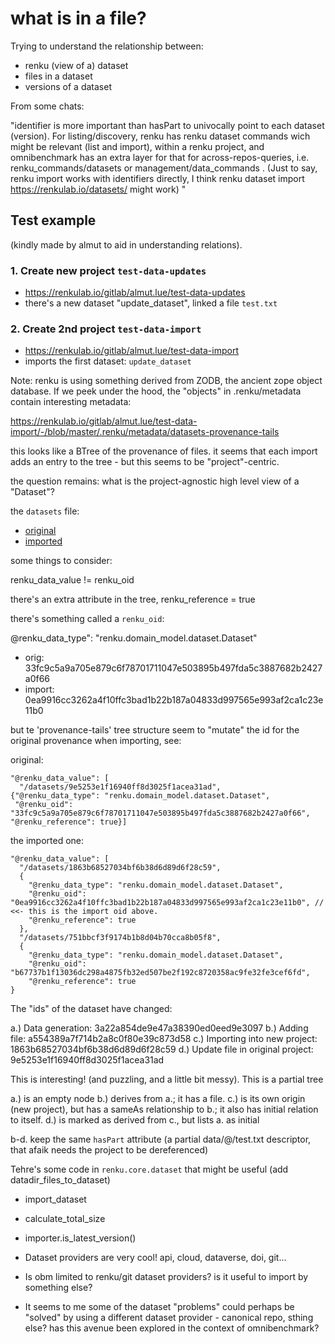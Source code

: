 # what is in a file?

Trying to understand the relationship between:

- renku (view of a) dataset
- files in a dataset
- versions of a dataset

From some chats:

"identifier is more important than hasPart to univocally point to each dataset (version). For listing/discovery, renku has renku dataset commands wich might be relevant (list and import), within a renku project, and omnibenchmark has an extra layer for that for across-repos-queries, i.e. renku_commands/datasets or management/data_commands . (Just to say, renku import works with identifiers directly, I think renku dataset import https://renkulab.io/datasets/<ID> might work) "


## Test example

(kindly made by almut to aid in understanding relations).

### 1. Create new project `test-data-updates`

* https://renkulab.io/gitlab/almut.lue/test-data-updates
* there's a new dataset "update_dataset", linked a file `test.txt`

### 2. Create 2nd project `test-data-import`

* https://renkulab.io/gitlab/almut.lue/test-data-import
* imports the first dataset: `update_dataset`

Note: renku is using something derived from ZODB, the ancient zope object database.
If we peek under the hood, the "objects" in .renku/metadata contain interesting metadata:

https://renkulab.io/gitlab/almut.lue/test-data-import/-/blob/master/.renku/metadata/datasets-provenance-tails

this looks like a BTree of the provenance of files. it seems that each import adds an entry to the tree - but this seems to be "project"-centric.

the question remains: what is the project-agnostic high level view of a "Dataset"?


the `datasets` file:

* [original](https://renkulab.io/gitlab/almut.lue/test-data-updates/-/blob/master/.renku/metadata/datasets)
* [imported](https://renkulab.io/gitlab/almut.lue/test-data-import/-/blob/master/.renku/metadata/datasets)

some things to consider:

renku_data_value != renku_oid

there's an extra attribute in the tree, renku_reference = true

there's something called a `renku_oid`:

@renku_data_type": "renku.domain_model.dataset.Dataset"

* orig:   33fc9c5a9a705e879c6f78701711047e503895b497fda5c3887682b2427a0f66
* import: 0ea9916cc3262a4f10ffc3bad1b22b187a04833d997565e993af2ca1c23e11b0

but te 'provenance-tails' tree structure seem to "mutate" the id for the original provenance when importing, see:


original:
```
"@renku_data_value": [
  "/datasets/9e5253e1f16940ff8d3025f1acea31ad",
{"@renku_data_type": "renku.domain_model.dataset.Dataset",
 "@renku_oid": "33fc9c5a9a705e879c6f78701711047e503895b497fda5c3887682b2427a0f66",            "@renku_reference": true}]
```

the imported one:

```
"@renku_data_value": [
  "/datasets/1863b68527034bf6b38d6d89d6f28c59",
  {
	"@renku_data_type": "renku.domain_model.dataset.Dataset",
	"@renku_oid": "0ea9916cc3262a4f10ffc3bad1b22b187a04833d997565e993af2ca1c23e11b0", // <<- this is the import oid above.
	"@renku_reference": true
  },
  "/datasets/751bbcf3f9174b1b8d04b70cca8b05f8",
  {
	"@renku_data_type": "renku.domain_model.dataset.Dataset",
	"@renku_oid": "b67737b1f13036dc298a4875fb32ed507be2f192c8720358ac9fe32fe3cef6fd",
	"@renku_reference": true
}
```


The "ids" of the dataset have changed:

a.) Data generation: 3a22a854de9e47a38390ed0eed9e3097
b.) Adding file: a554389a7f714b2a8c0f80e39c873d58
c.) Importing into new project:  1863b68527034bf6b38d6d89d6f28c59
d.) Update file in original project: 9e5253e1f16940ff8d3025f1acea31ad


This is interesting! (and puzzling, and a little bit messy). This is a partial tree

a.) is an empty node
b.) derives from a.; it has a file.
c.) is its own origin (new project), but has a sameAs relationship to b.; it also has initial relation to itself.
d.) is marked as derived from c., but lists a. as initial

b-d. keep the same `hasPart` attribute (a partial data/@/test.txt descriptor, that afaik needs the project to be dereferenced)


Tehre's some code in `renku.core.dataset` that might be useful (add datadir_files_to_dataset)

* import_dataset
* calculate_total_size
* importer.is_latest_version()


* Dataset providers are very cool! api, cloud, dataverse, doi, git...
* Is obm limited to renku/git dataset providers? is it useful to import by something else?
* It seems to me some of the dataset "problems" could perhaps be "solved" by using a different dataset provider - canonical repo, sthing else? has this avenue been explored in the context of omnibenchmark?

